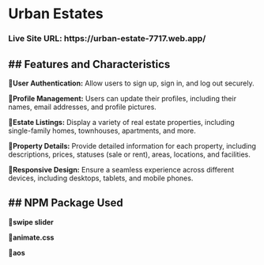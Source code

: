 <h1><strong>Urban Estates</strong></h1>

<h3>Live Site URL: https://urban-estate-7717.web.app/</h3>

<h2><strong>## Features and Characteristics</strong></h2>

<p><strong>🔸User Authentication:</strong>  Allow users to sign up, sign in, and log out securely.</p>
<p><strong>🔸Profile Management:</strong>  Users can update their profiles, including their names, email addresses, and profile pictures.</p>
<p><strong>🔸Estate Listings:</strong>  Display a variety of real estate properties, including single-family homes, townhouses, apartments, and more.</p>
<p><strong>🔸Property Details:</strong>  Provide detailed information for each property, including descriptions, prices, statuses (sale or rent), areas, locations, and facilities.</p>
<p><strong>🔸Responsive Design:</strong>  Ensure a seamless experience across different devices, including desktops, tablets, and mobile phones.</p>

<h2><strong>## NPM Package Used
</strong></h2>

<p><strong>🔸swipe slider</strong></p>
<p><strong>🔸animate.css</strong></p>
<p><strong>🔸aos</strong></p>

